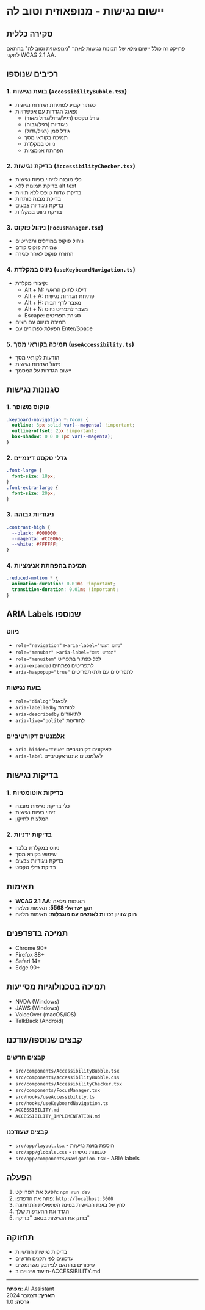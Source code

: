 # יישום נגישות - מנופאוזית וטוב לה

## סקירה כללית

פרויקט זה כולל יישום מלא של תכונות נגישות לאתר "מנופאוזית וטוב לה" בהתאם לתקני WCAG 2.1 AA.

## רכיבים שנוספו

### 1. בועת נגישות (`AccessibilityBubble.tsx`)
- כפתור קבוע לפתיחת הגדרות נגישות
- פאנל הגדרות עם אפשרויות:
  - גודל טקסט (רגיל/גדול/גדול מאוד)
  - ניגודיות (רגיל/גבוה)
  - גודל סמן (רגיל/גדול)
  - תמיכה בקוראי מסך
  - ניווט במקלדת
  - הפחתת אנימציות

### 2. בדיקת נגישות (`AccessibilityChecker.tsx`)
- כלי מובנה לזיהוי בעיות נגישות
- בדיקת תמונות ללא alt text
- בדיקת שדות טופס ללא תוויות
- בדיקת מבנה כותרות
- בדיקת ניגודיות צבעים
- בדיקת ניווט במקלדת

### 3. ניהול פוקוס (`FocusManager.tsx`)
- ניהול פוקוס במודלים ותפריטים
- שמירת פוקוס קודם
- החזרת פוקוס לאחר סגירה

### 4. ניווט במקלדת (`useKeyboardNavigation.ts`)
- קיצורי מקלדת:
  - Alt + M: דילוג לתוכן הראשי
  - Alt + A: פתיחת הגדרות נגישות
  - Alt + H: מעבר לדף הבית
  - Alt + N: מעבר לתפריט ניווט
  - Escape: סגירת תפריטים
- תמיכה בניווט עם חצים
- הפעלת כפתורים עם Enter/Space

### 5. תמיכה בקוראי מסך (`useAccessibility.ts`)
- הודעות לקוראי מסך
- ניהול הגדרות נגישות
- יישום הגדרות על המסמך

## סגנונות נגישות

### 1. פוקוס משופר
```css
.keyboard-navigation *:focus {
  outline: 3px solid var(--magenta) !important;
  outline-offset: 2px !important;
  box-shadow: 0 0 0 1px var(--magenta);
}
```

### 2. גדלי טקסט דינמיים
```css
.font-large {
  font-size: 18px;
}
.font-extra-large {
  font-size: 20px;
}
```

### 3. ניגודיות גבוהה
```css
.contrast-high {
  --black: #000000;
  --magenta: #CC0066;
  --white: #FFFFFF;
}
```

### 4. תמיכה בהפחתת אנימציות
```css
.reduced-motion * {
  animation-duration: 0.01ms !important;
  transition-duration: 0.01ms !important;
}
```

## ARIA Labels שנוספו

### ניווט
- `role="navigation"` ו-`aria-label="ניווט ראשי"`
- `role="menubar"` ו-`aria-label="תפריט ניווט"`
- `role="menuitem"` לכל כפתור בתפריט
- `aria-expanded` לתפריטים נפתחים
- `aria-haspopup="true"` לתפריטים עם תת-תפריטים

### בועת נגישות
- `role="dialog"` לפאנל
- `aria-labelledby` לכותרת
- `aria-describedby` לתיאורים
- `aria-live="polite"` להודעות

### אלמנטים דקורטיביים
- `aria-hidden="true"` לאיקונים דקורטיביים
- `aria-label` לאלמנטים אינטראקטיביים

## בדיקות נגישות

### 1. בדיקות אוטומטיות
- כלי בדיקת נגישות מובנה
- זיהוי בעיות נגישות
- המלצות לתיקון

### 2. בדיקות ידניות
- ניווט במקלדת בלבד
- שימוש בקורא מסך
- בדיקת ניגודיות צבעים
- בדיקת גדלי טקסט

## תאימות

- **WCAG 2.1 AA**: תאימות מלאה
- **תקן ישראלי 5568**: תאימות מלאה
- **חוק שוויון זכויות לאנשים עם מוגבלות**: תאימות מלאה

## תמיכה בדפדפנים

- Chrome 90+
- Firefox 88+
- Safari 14+
- Edge 90+

## תמיכה בטכנולוגיות מסייעות

- NVDA (Windows)
- JAWS (Windows)
- VoiceOver (macOS/iOS)
- TalkBack (Android)

## קבצים שנוספו/עודכנו

### קבצים חדשים
- `src/components/AccessibilityBubble.tsx`
- `src/components/AccessibilityBubble.css`
- `src/components/AccessibilityChecker.tsx`
- `src/components/FocusManager.tsx`
- `src/hooks/useAccessibility.ts`
- `src/hooks/useKeyboardNavigation.ts`
- `ACCESSIBILITY.md`
- `ACCESSIBILITY_IMPLEMENTATION.md`

### קבצים שעודכנו
- `src/app/layout.tsx` - הוספת בועת נגישות
- `src/app/globals.css` - סגנונות נגישות
- `src/app/components/Navigation.tsx` - ARIA labels

## הפעלה

1. הפעל את הפרויקט: `npm run dev`
2. פתח את הדפדפן: `http://localhost:3000`
3. לחץ על בועת הנגישות בפינה השמאלית התחתונה
4. הגדר את ההעדפות שלך
5. בדוק את הנגישות בטאב "בדיקה"

## תחזוקה

- בדיקות נגישות חודשיות
- עדכונים לפי תקנים חדשים
- שיפורים בהתאם לפידבק משתמשים
- תיעוד שינויים ב-ACCESSIBILITY.md

---

**מפתח**: AI Assistant  
**תאריך**: דצמבר 2024  
**גרסה**: 1.0
